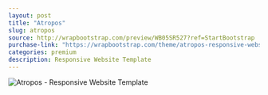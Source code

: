 ```yaml
---
layout: post
title: "Atropos"
slug: atropos
source: http://wrapbootstrap.com/preview/WB05SR527?ref=StartBootstrap
purchase-link: "https://wrapbootstrap.com/theme/atropos-responsive-website-template-WB05SR527?ref=StartBootstrap"
categories: premium
description: Responsive Website Template
---
```


<img src="/assets/img/premium/atropos.jpg" class="img-responsive" alt="Atropos - Responsive Website Template">